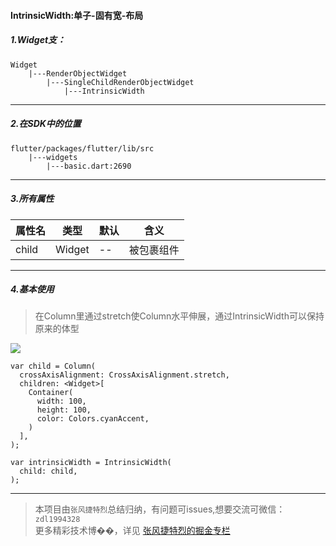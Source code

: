 #### IntrinsicWidth:单子-固有宽-布局

##### 1.Widget支：

```
Widget 
    |---RenderObjectWidget
        |---SingleChildRenderObjectWidget
            |---IntrinsicWidth
```

---

##### 2.在SDK中的位置

```
flutter/packages/flutter/lib/src
    |---widgets
        |---basic.dart:2690
```


---


##### 3.所有属性

属性名 | 类型 | 默认|含义
---|---|---|---
child | Widget|--|被包裹组件

---

##### 4.基本使用
> 在Column里通过stretch使Column水平伸展，通过IntrinsicWidth可以保持原来的体型  

![](https://user-gold-cdn.xitu.io/2019/7/10/16bda048691b7c71?w=1257&h=314&f=png&s=22557)

```
var child = Column(
  crossAxisAlignment: CrossAxisAlignment.stretch,
  children: <Widget>[
    Container(
      width: 100,
      height: 100,
      color: Colors.cyanAccent,
    )
  ],
);

var intrinsicWidth = IntrinsicWidth(
  child: child,
);
```


---

>本项目由`张风捷特烈`总结归纳，有问题可issues,想要交流可微信：`zdl1994328`  
更多精彩技术博��，详见 [张风捷特烈的掘金专栏](https://juejin.im/user/5b42c0656fb9a04fe727eb37)